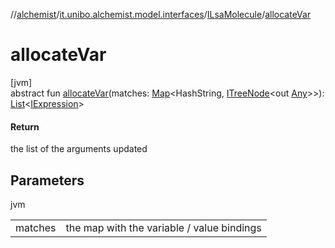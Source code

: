 //[alchemist](../../../index.md)/[it.unibo.alchemist.model.interfaces](../index.md)/[ILsaMolecule](index.md)/[allocateVar](allocate-var.md)

# allocateVar

[jvm]\
abstract fun [allocateVar](allocate-var.md)(matches: [Map](https://docs.oracle.com/javase/8/docs/api/java/util/Map.html)<HashString, [ITreeNode](../../it.unibo.alchemist.expressions.interfaces/-i-tree-node/index.md)<out [Any](https://kotlinlang.org/api/latest/jvm/stdlib/kotlin/-any/index.html)>>): [List](https://docs.oracle.com/javase/8/docs/api/java/util/List.html)<[IExpression](../../it.unibo.alchemist.expressions.interfaces/-i-expression/index.md)>

#### Return

the list of the arguments updated

## Parameters

jvm

| | |
|---|---|
| matches | the map with the variable / value bindings |

